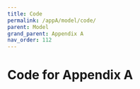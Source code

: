 ```yaml
---
title: Code
permalink: /appA/model/code/
parent: Model
grand_parent: Appendix A
nav_order: 112
---
```


# Code for Appendix A
